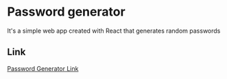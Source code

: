# Password generator

It's a simple web app created with React that generates random passwords

## Link
[Password Generator Link](https://desmavi.github.io/password-generator/)
